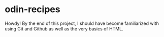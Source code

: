 # odin-recipes
Howdy! By the end of this project, I should have become familiarized with using Git and Github as well as the very basics of HTML.